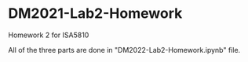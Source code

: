 # DM2021-Lab2-Homework
Homework 2 for ISA5810

All of the three parts are done in "DM2022-Lab2-Homework.ipynb" file.
